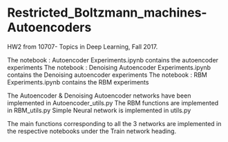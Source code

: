 # Restricted_Boltzmann_machines-Autoencoders
HW2 from 10707- Topics in Deep Learning, Fall 2017. 


The notebook : Autoencoder Experiments.ipynb contains the autoencoder experiments
The notebook : Denoising Autoencoder Experiments.ipynb contains the Denoising autoencoder experiments
The notebook : RBM Experiments.ipynb contains the RBM experiments

The Autoencoder & Denoising Autoencoder networks have been implemented in Autoencoder_utils.py
The RBM functions are implemented in RBM_utils.py
Simple Neural network is implemented in utils.py

The main functions corresponding to all the 3 networks are implemented in the respective notebooks under the Train network heading.

